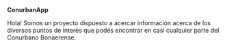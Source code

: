 **ConurbanApp**

Hola! Somos un proyecto dispuesto a acercar información acerca de los diversos puntos de interés que podés encontrar en casi cualquier parte del Conurbano Bonaerense.
